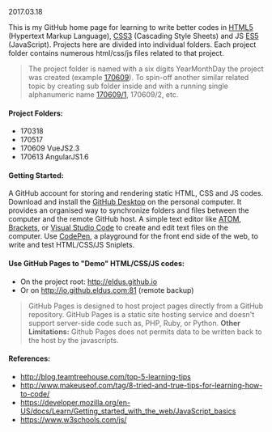 2017.03.18

This is my GitHub home page for learning to write better codes in [HTML5](https://en.wikipedia.org/wiki/HTML5) (Hypertext Markup Language), [CSS3](https://en.wikipedia.org/wiki/Cascading_Style_Sheets#CSS_3) (Cascading Style Sheets) and JS [ES5](https://en.wikipedia.org/wiki/ECMAScript#5th_Edition) (JavaScript). Projects here are divided into individual folders. Each project folder contains numerous html/css/js files related to that project.

> The project folder is named with a six digits YearMonthDay the project was created (example [170609](https://github.com/eldus/eldus.github.io/tree/master/170909)). To spin-off another similar related topic by creating sub folder inside and with a running single alphanumeric name [170609/1](https://github.com/eldus/eldus.github.io/tree/master/170609/1), 170609/2, etc.

#### Project Folders:
* 170318
* 170517
* 170609 VueJS2.3
* 170613 AngularJS1.6

#### Getting Started:
A GitHub account for storing and rendering static HTML, CSS and JS codes. Download and install the [GitHub Desktop](https://desktop.github.com) on the personal computer. It provides an organised way to synchronize folders and files between the computer and the remote GitHub host. A simple text editor like [ATOM](https://atom.io), [Brackets](https://brackets.io), or [Visual Studio Code](https://code.visualstudio.com) to create and edit text files on the computer. Use [CodePen](https://codepen.io/pen/), a playground for the front end side of the web, to write and test HTML/CSS/JS Sniplets.

#### Use GitHub Pages to "Demo" HTML/CSS/JS codes:
* On the project root: http://eldus.github.io
* Or on http://io.github.eldus.com:81 (remote backup)

> GitHub Pages is designed to host project pages directly from a GitHub repository. GitHub Pages is a static site hosting service and doesn't support server-side code such as, PHP, Ruby, or Python. **Other Limitations:** Github Pages does not permits data to be written back to the host by the javascripts.

#### References:
* http://blog.teamtreehouse.com/top-5-learning-tips
* http://www.makeuseof.com/tag/8-tried-and-true-tips-for-learning-how-to-code/
* https://developer.mozilla.org/en-US/docs/Learn/Getting_started_with_the_web/JavaScript_basics
* https://www.w3schools.com/js/
